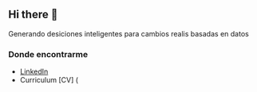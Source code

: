## Hi there 👋

<!--
**artiie5/artiie5** is a ✨ _special_ ✨ repository because its `README.md` (this file) appears on your GitHub profile. -->

Generando desiciones inteligentes para cambios realis basadas en datos

### Donde encontrarme

- [LinkedIn](www.linkedin.com/in/arturo-mendieta)
- Curriculum [CV] (

